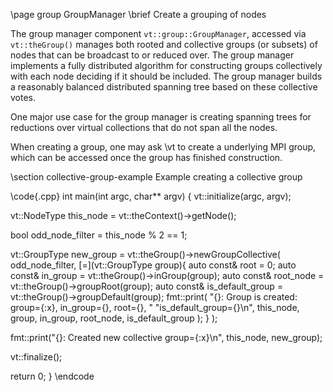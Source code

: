 \page group GroupManager
\brief Create a grouping of nodes

The group manager component `vt::group::GroupManager`, accessed via
`vt::theGroup()` manages both rooted and collective groups (or subsets) of nodes
that can be broadcast to or reduced over. The group manager implements a fully
distributed algorithm for constructing groups collectively with each node
deciding if it should be included. The group manager builds a reasonably
balanced distributed spanning tree based on these collective votes.

One major use case for the group manager is creating spanning trees for
reductions over virtual collections that do not span all the nodes.

When creating a group, one may ask \vt to create a underlying MPI group, which
can be accessed once the group has finished construction.

\section collective-group-example Example creating a collective group

\code{.cpp}
int main(int argc, char** argv) {
  vt::initialize(argc, argv);

  vt::NodeType this_node = vt::theContext()->getNode();

  bool odd_node_filter = this_node % 2 == 1;

  vt::GroupType new_group = vt::theGroup()->newGroupCollective(
    odd_node_filter, [=](vt::GroupType group){
      auto const& root = 0;
      auto const& in_group = vt::theGroup()->inGroup(group);
      auto const& root_node = vt::theGroup()->groupRoot(group);
      auto const& is_default_group = vt::theGroup()->groupDefault(group);
      fmt::print(
        "{}: Group is created: group={:x}, in_group={}, root={}, "
        "is_default_group={}\n",
        this_node, group, in_group, root_node, is_default_group
      );
    }
  );

  fmt::print("{}: Created new collective group={:x}\n", this_node, new_group);

  vt::finalize();

  return 0;
}
\endcode
